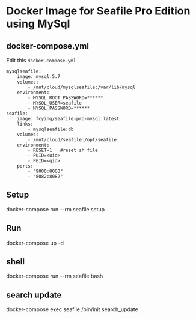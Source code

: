 
# Docker Image for Seafile Pro Edition using MySql

## docker-compose.yml

Edit this `docker-compose.yml`
```
mysqlseafile:
    image: mysql:5.7
    volumes:
        - /mnt/cloud/mysqlseafile:/var/lib/mysql 
    environment:
        - MYSQL_ROOT_PASSWORD=******
        - MYSQL_USER=seafile
        - MYSQL_PASSWORD=******
seafile:
    image: fcying/seafile-pro-mysql:latest
    links:
        - mysqlseafile:db
    volumes:
        - /mnt/cloud/seafile:/opt/seafile
    environment:
        - RESET=1   #reset sh file
        - PUID=<uid>
        - PGID=<gid>
    ports:
        - "9000:8000"
        - "8082:8082"
```

## Setup  

docker-compose run --rm seafile setup  

## Run

docker-compose up -d  

## shell

docker-compose run --rm seafile bash  

## search update

docker-compose exec seafile /bin/init search_update  

